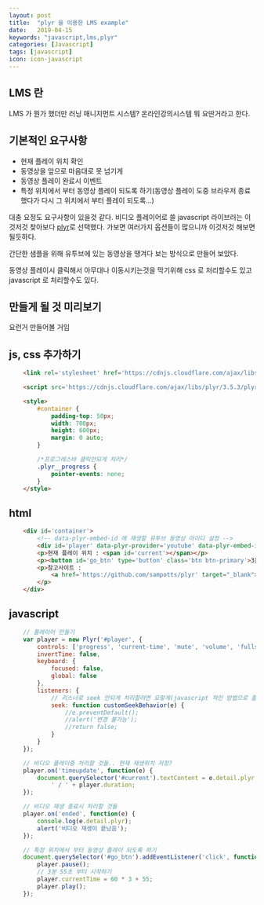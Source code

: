 ```yaml
---
layout: post
title:  "plyr 을 이용한 LMS example"
date:   2019-04-15
keywords: "javascript,lms,plyr"
categories: [Javascript]
tags: [javascript]
icon: icon-javascript
---
```


## LMS 란

LMS 가 뭔가 했더만 러닝 매니지먼트 시스템? 온라인강의시스템 뭐 요딴거라고 한다.

## 기본적인 요구사항

- 현재 플레이 위치 확인
- 동영상을 앞으로 마음대로 못 넘기게
- 동영상 플레이 완료시 이벤트
- 특정 위치에서 부터 동영상 플레이 되도록 하기(동영상 플레이 도중 브라우저 종료 했다가 다시 그 위치에서 부터 플레이 되도록...)

대충 요정도 요구사항이 있을것 같다.
비디오 플레이어로 쓸 javascript 라이브러는 이것저것 찾아보다 [plyr](https://github.com/sampotts/plyr)로 선택했다. 가보면 여러가지 옵션들이 많으니까 이것저것 해보면 될듯하다.

간단한 샘플을 위해 유투브에 있는 동영상을 땡겨다 보는 방식으로 만들어 보았다.

동영상 플레이시 클릭해서 아무대나 이동시키는것을 막기위해 css 로 처리할수도 있고 javascript 로 처리할수도 있다.

## 만들게 될 것 미리보기

요런거 만들어볼 거임

<script async src="//jsfiddle.net/stove/kstq2xou/embed/result/dark/"></script>

## js, css 추가하기

``` html
    <link rel='stylesheet' href='https://cdnjs.cloudflare.com/ajax/libs/plyr/3.5.3/plyr.css' />

    <script src='https://cdnjs.cloudflare.com/ajax/libs/plyr/3.5.3/plyr.polyfilled.min.js'></script>

    <style>
        #container {
            padding-top: 50px;
            width: 700px;
            height: 600px;
            margin: 0 auto;
        }

        /*프로그레스바 클릭안되게 처리*/
        .plyr__progress {
            pointer-events: none;
        }
    </style>
```

## html

``` html
    <div id='container'>
        <!-- data-plyr-embed-id 에 재생할 유투브 동영상 아이디 설정 -->
        <div id='player' data-plyr-provider='youtube' data-plyr-embed-id='CNeNwplE_aw'></div>
        <p>현재 플레이 위치 : <span id='current'></span></p>
        <p><button id='go_btn' type='button' class='btn btn-primary'>3분 55초 부터 시작하기</button></p>
        <p>참고사이트 :
            <a href='https://github.com/sampotts/plyr' target="_blank">https://github.com/sampotts/plyr</a>
        </p>
    </div>
```

## javascript

``` javascript
    // 플레이어 만들기
    var player = new Plyr('#player', {
        controls: ['progress', 'current-time', 'mute', 'volume', 'fullscreen'],
        invertTime: false,
        keyboard: {
            focused: false,
            global: false
        },
        listeners: {
            // 리스너로 seek 안되게 처리할려면 요렇게(javascript 적인 방법으로 플레이 위치 못바꾸게 할려면 요렇게)
            seek: function customSeekBehavior(e) {
                //e.preventDefault();
                //alert('변경 불가능');
                //return false;
            }
        }
    });

    // 비디오 플레이중 처리할 것들.. 현재 재생위치 저장?
    player.on('timeupdate', function(e) {
        document.querySelector('#current').textContent = e.detail.plyr.currentTime +
            ' / ' + player.duration;
    });

    // 비디오 재생 종료시 처리할 것들
    player.on('ended', function(e) {
        console.log(e.detail.plyr);
        alert('비디오 재생이 끝났음');
    });

    // 특정 위치에서 부터 동영상 플레이 되도록 하기
    document.querySelector('#go_btn').addEventListener('click', function(e) {
        player.pause();
        // 3분 55초 부터 시작하기
        player.currentTime = 60 * 3 + 55;
        player.play();
    });
```
